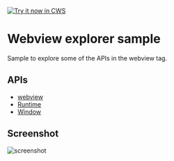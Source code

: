 <a target="_blank" href="https://chrome.google.com/webstore/detail/hnanccpkhjhkkgiipckodmdldeomdohj">![Try it now in CWS](https://raw.github.com/GoogleChrome/chrome-app-samples/master/tryitnowbutton.png "Click here to install this sample from the Chrome Web Store")</a>


# Webview explorer sample

Sample to explore some of the APIs in the webview tag.

## APIs

* [webview](http://developer.chrome.com/apps/webview_tag.html)
* [Runtime](http://developer.chrome.com/apps/app.runtime.html)
* [Window](http://developer.chrome.com/apps/app.window.html)


## Screenshot
![screenshot](https://raw.github.com/mdittmer/chrome-app-samples/master/webview-samples/webview/assets/screenshot_1280_800.png)
